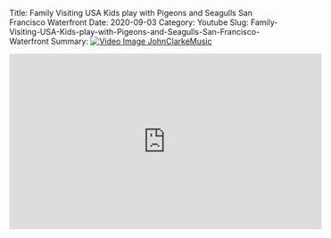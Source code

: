 Title: Family Visiting USA Kids play with Pigeons and Seagulls San Francisco Waterfront
Date: 2020-09-03
Category: Youtube
Slug: Family-Visiting-USA-Kids-play-with-Pigeons-and-Seagulls-San-Francisco-Waterfront
Summary: <a href="/Family-Visiting-USA-Kids-play-with-Pigeons-and-Seagulls-San-Francisco-Waterfront.html/"><img src="https://i.ytimg.com/vi/Ztwhjzs42Go/hqdefault.jpg" alt="Video Image JohnClarkeMusic"></a>

<iframe width="560" height="315" src="https://www.youtube.com/embed/Ztwhjzs42Go" title="YouTube video player" frameborder="0" allow="accelerometer; autoplay; clipboard-write; encrypted-media; gyroscope; picture-in-picture" allowfullscreen></iframe>

